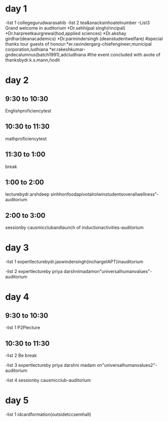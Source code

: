 # day 1
-list 1 
collegegurudwarasahib 
-list 2
tea&snacksinhoatelnumber
-List3
Grand welcome in auditorium
*Dr.sehhijpal singh(rincipal)
*Dr.harpreetkaurgrewal(hod,applied sciences)
*Dr.akshay girdhar(deanacademics)
*Dr.parmindersingh (deanstudentwelfare)
#special thanks tour guests of honour:*er.ravindergarg-chiefengineer,municipal corporation,ludhiana
*er.rakeshkumar-gndecalumnus(batch1991),adcludhiana
#the event concluded with avote of thanksbydr.k.s.mann,hodit
# day 2
## 9:30 to 10:30 
Englishproficiencytest 
## 10:30 to 11:30 
mathproficiencytest 
## 11:30 to 1:00 
break 
## 1:00 to 2:00 
lecturebydr.arshdeep sinhhonfoodapivotalrolwinstudentsoverallwellness"-auditorium
## 2:00 to 3:00 
sessionby causmicclubandlaunch of inductionactivities-auditorium
# day 3 
-list 1 
expertlecturebydr.jaswindersingh(inchargeIAPT)inauditorium

-list 2
expertlectureby priya darshnimadamon"universalhumanvalues"-auditorium
# day 4 
## 9:30 to 10:30 
-list 1
P2Plecture
## 10:30 to 11:30 
-list 2 
Be
break 
 
-list 3 
expertlectureby priya darshni madam on"universalhumanvalues2"-auditorium

-list 4 
sessionby causmicclub-auditorium
# day 5 
-list 1 
idcardformation(outsidetccsemhall)



